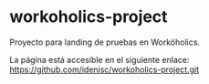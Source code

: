 # workoholics-project
Proyecto para landing de pruebas en Worköholics. 

La página está accesible en el siguiente enlace: https://github.com/idenisc/workoholics-project.git
